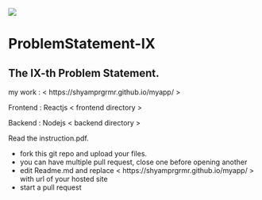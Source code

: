 <span><img src="https://s3.ap-south-1.amazonaws.com/venuefy.images/venuefy-logo.png"></span>

# ProblemStatement-IX

The IX-th Problem Statement.
------
<!-- edit this line below--!>

my work : &lt; https://shyamprgrmr.github.io/myapp/ &gt;

<p>Frontend : Reactjs &lt; frontend directory &gt;</p>
<p>Backend : Nodejs &lt; backend directory &gt;</p>	

<!--edit the line above--!>

<p>
</p>
<p>
Read the instruction.pdf.
<ul>
<li>fork this git repo and upload your files.</li>
<li>you can have multiple pull request, close one before opening another</li>
<li>edit Readme.md and replace &lt; https://shyamprgrmr.github.io/myapp/ &gt; with url of your hosted site</li>
<li>start a pull request</li>
</ul>
</p>


